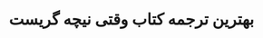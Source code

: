 ﻿---
layout: tag
title: "بهترین ترجمه کتاب وقتی نیچه گریست"
tag: بهترین-ترجمه-کتاب-وقتی-نیچه-گریست
---